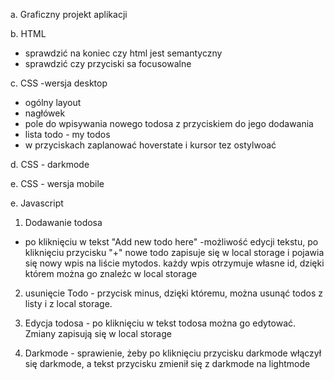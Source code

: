 a. Graficzny projekt aplikacji

b. HTML

- sprawdzić na koniec czy html jest semantyczny
- sprawdzić czy przyciski sa focusowalne

c. CSS -wersja desktop

- ogólny layout
- nagłówek
- pole do wpisywania nowego todosa z przyciskiem do jego dodawania
- lista todo - my todos
- w przyciskach zaplanować hoverstate i kursor tez ostylwoać

d. CSS - darkmode

e. CSS - wersja mobile

e. Javascript

1. Dodawanie todosa

- po kliknięciu w tekst "Add new todo here" -możliwość edycji tekstu, po kliknięciu przycisku "+" nowe todo zapisuje się w local storage i pojawia się nowy wpis na liście mytodos. każdy wpis otrzymuje własne id, dzięki którem można go znaleźc w local storage

2. usunięcie Todo - przycisk minus, dzięki któremu, można usunąć todos z listy i z local storage.

3. Edycja todosa - po kliknięciu w tekst todosa można go edytować. Zmiany zapisują się w local storage

4. Darkmode - sprawienie, żeby po kliknięciu przycisku darkmode włączył się darkmode, a tekst przycisku zmienił się z darkmode na lightmode
